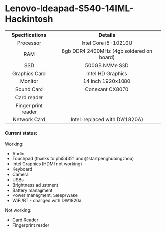 # Lenovo-Ideapad-S540-14IML-Hackintosh

| Specifications | Details |
|:-: |:-: |
| Processor | Intel Core i5-10210U  |
| RAM | 8gb DDR4 2400MHz (4gb soldered on board) |
| SSD | 500GB NVMe SSD |
| Graphics Card | Intel HD Graphics |
| Monitor | 14 inch 1920x1080 |
| Sound Card | Conexant CX8070 |
| Card reader |  |
| Finger print reader | |
| Network Card | Intel (replaced with DW1820A) |

#### Current status:
Working:
- Audio
- Touchpad (thanks to phi54321 and @startpenghubingzhou)
- Intel Graphics (HDMI not working)
- Keyboard
- Camera
- USBs
- Brightness adjustment
- Battery managment
- Power managment, Sleep/Wake
- WiFi/BT - changed with DW1820a

Not working:
- Card Reader
- Fingerprint reader 
